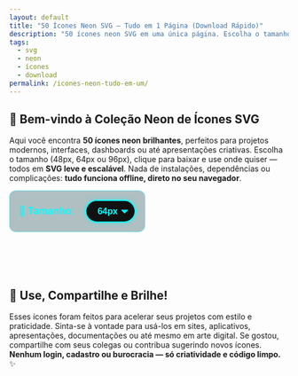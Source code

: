 ```yaml
---
layout: default
title: "50 Ícones Neon SVG — Tudo em 1 Página (Download Rápido)"
description: "50 ícones neon SVG em uma única página. Escolha o tamanho e baixe com 1 clique. Nada de arquivos externos — tudo inline, rápido e confiável."
tags:
  - svg
  - neon
  - ícones
  - download
permalink: /icones-neon-tudo-em-um/
---
```

<style>
  .neon-icons-all-in-one {
    max-width: 1600px;
    margin: 0 auto;
    padding: 2rem 1.5rem;
    font-family: 'Segoe UI', sans-serif;
    background: #0a0a0a;
    color: #fff;
  }

  .neon-icons-all-in-one h1 {
    text-align: center;
    color: #0ff;
    text-shadow: 0 0 10px #0ff, 0 0 20px #0ff;
    margin-bottom: 1.5rem;
    font-size: 2.2rem;
    font-weight: 700;
  }

  .size-selector {
    text-align: center;
    margin-bottom: 2.5rem;
    padding: 1rem;
    background: rgba(0, 50, 60, 0.3);
    border-radius: 12px;
    display: inline-block;
    border: 1px solid rgba(0, 255, 255, 0.4);
  }

  .size-selector label {
    color: #0ff;
    margin-right: 1rem;
    font-weight: 600;
    font-size: 1.1rem;
  }

  .size-selector select {
    padding: 10px 20px;
    border-radius: 50px;
    border: 2px solid #0ff;
    background: #111;
    color: #0ff;
    font-size: 1rem;
    font-weight: 600;
    box-shadow: 0 0 8px rgba(0, 255, 255, 0.5);
    cursor: pointer;
    appearance: none;
    -webkit-appearance: none;
    background-image: url("data:image/svg+xml;charset=US-ASCII,%3Csvg%20xmlns%3D%22http%3A%2F%2Fwww.w3.org%2F2000%2Fsvg%22%20width%3D%22292.4%22%20height%3D%22292.4%22%3E%3Cpath%20fill%3D%22%230ff%22%20d%3D%22M287%2069.4a17.6%2017.6%200%200%200-13-5.4H18.4c-5%200-9.3%201.8-12.9%205.4A17.6%2017.6%200%200%200%200%2082.2c0%205%201.8%209.3%205.4%2012.9l128%20127.9c3.6%203.6%207.8%205.4%2012.8%205.4s9.2-1.8%2012.8-5.4L287%2095c3.5-3.5%205.4-7.8%205.4-12.8%200-5-1.9-9.2-5.5-12.8z%22%2F%3E%3C%2Fsvg%3E");
    background-repeat: no-repeat;
    background-position: right 12px center;
    background-size: 12px;
    padding-right: 30px;
  }

  .icons-container {
    display: grid;
    grid-template-columns: repeat(auto-fill, minmax(180px, 1fr));
    gap: 1.8rem;
    padding: 1rem 0;
  }

  .icon-card {
    background: rgba(0, 30, 40, 0.7);
    border-radius: 16px;
    padding: 1.4rem 1rem;
    text-align: center;
    transition: all 0.25s ease;
    border: 1px solid rgba(0, 255, 255, 0.2);
    display: flex;
    flex-direction: column;
    align-items: center;
    justify-content: space-between;
    height: 220px;
    box-sizing: border-box;
  }

  .icon-card:hover {
    transform: translateY(-6px);
    box-shadow: 0 12px 30px rgba(0, 255, 255, 0.25);
    border-color: rgba(0, 255, 255, 0.6);
    background: rgba(0, 40, 50, 0.8);
  }

  .icon-preview {
    width: 64px;
    height: 64px;
    margin: 0 auto 1rem;
    display: flex;
    align-items: center;
    justify-content: center;
    font-size: 32px;
    background: rgba(0, 0, 0, 0.3);
    border-radius: 50%;
    box-shadow: inset 0 0 12px rgba(0, 255, 255, 0.4);
    transition: all 0.2s ease;
  }

  .icon-card h3 {
    margin: 0;
    font-size: 1.05rem;
    font-weight: 600;
    color: #fff;
    line-height: 1.3;
    min-height: 2.6em;
    display: -webkit-box;
    -webkit-line-clamp: 2;
    -webkit-box-orient: vertical;
    overflow: hidden;
    text-overflow: ellipsis;
  }

  .categoria {
    font-size: 0.8rem;
    color: #0ff;
    margin: 0.5rem 0;
    text-transform: uppercase;
    letter-spacing: 0.8px;
    font-weight: 600;
    opacity: 0.9;
  }

  .btn-download {
    width: 100%;
    padding: 10px;
    border: none;
    border-radius: 8px;
    background: #111;
    color: #0ff;
    font-weight: 600;
    cursor: pointer;
    transition: all 0.3s ease;
    box-shadow: 0 0 6px rgba(0, 255, 255, 0.6);
    margin-top: auto;
  }

  .btn-download:hover {
    background: #0ff;
    color: #000;
    box-shadow: 0 0 12px #0ff, 0 0 24px rgba(0, 255, 255, 0.5);
    transform: scale(1.02);
  }

  @media (max-width: 1200px) {
    .icons-container { grid-template-columns: repeat(auto-fill, minmax(170px, 1fr)); }
  }
  @media (max-width: 992px) {
    .icons-container { grid-template-columns: repeat(auto-fill, minmax(160px, 1fr)); }
  }
  @media (max-width: 768px) {
    .icons-container { grid-template-columns: repeat(auto-fill, minmax(150px, 1fr)); gap: 1.2rem; }
    .icon-card { height: 210px; padding: 1.2rem 0.8rem; }
  }
  @media (max-width: 576px) {
    .icons-container { grid-template-columns: repeat(2, 1fr); gap: 1rem; }
    .icon-card { height: 190px; padding: 1rem; }
  }
  @media (max-width: 380px) {
    .icons-container { grid-template-columns: 1fr; }
    .icon-card { height: 200px; }
  }
</style>




<section class="post-content">
           
      


<!-- ✅ INTRODUÇÃO -->
  <div class="intro-section">
    <h2>🌟 Bem-vindo à Coleção Neon de Ícones SVG</h2>
    <p>
      Aqui você encontra <strong>50 ícones neon brilhantes</strong>, perfeitos para projetos modernos, interfaces, dashboards ou até apresentações criativas.
      Escolha o tamanho (48px, 64px ou 96px), clique para baixar e use onde quiser — todos em <strong>SVG leve e escalável</strong>.
      Nada de instalações, dependências ou complicações: <strong>tudo funciona offline, direto no seu navegador</strong>.
    </p>
  </div>



  <div class="size-selector">
    <label>📏 Tamanho:</label>
    <select id="iconSize">
      <option value="48">48px</option>
      <option value="64" selected>64px</option>
      <option value="96">96px</option>
    </select>
  </div>

  <div class="icons-container" id="iconsContainer">
    <!-- Os cards serão inseridos aqui via JS -->
  </div>



<div>
    <h2>🎉 Use, Compartilhe e Brilhe!</h2>
    <p>
      Esses ícones foram feitos para acelerar seus projetos com estilo e praticidade. Sinta-se à vontade para usá-los em sites, aplicativos, apresentações, documentações ou até mesmo em arte digital. Se gostou, compartilhe com seus colegas ou contribua sugerindo novos ícones.
      <strong>Nenhum login, cadastro ou burocracia — só criatividade e código limpo.</strong> ✨
    </p>
  </div>



<script>
  // ✅ DADOS DOS 50 ÍCONES — TUDO INLINE
  const icones = [
    { nome: "linux-penguin", emoji: "🐧", categoria: "linux" },
    { nome: "terminal", emoji: "💻", categoria: "linux" },
    { nome: "bash", emoji: "🐚", categoria: "linux" },
    { nome: "kernel", emoji: "⚙️", categoria: "linux" },
    { nome: "tux", emoji: "🕹️", categoria: "linux" },
    { nome: "root", emoji: "🔐", categoria: "linux" },
    { nome: "cli", emoji: "⌨️", categoria: "linux" },
    { nome: "distro", emoji: "📊", categoria: "linux" },
    { nome: "docker", emoji: "🐳", categoria: "devops" },
    { nome: "kubernetes", emoji: "☸️", categoria: "devops" },
    { nome: "ansible", emoji: "🤖", categoria: "devops" },
    { nome: "terraform", emoji: "🏗️", categoria: "devops" },
    { nome: "jenkins", emoji: "🧰", categoria: "devops" },
    { nome: "gitlab", emoji: "🦊", categoria: "devops" },
    { nome: "ci-cd", emoji: "🔄", categoria: "devops" },
    { nome: "vault", emoji: "🗄️", categoria: "devops" },
    { nome: "cloud", emoji: "☁️", categoria: "cloud" },
    { nome: "aws", emoji: "🅰️", categoria: "cloud" },
    { nome: "azure", emoji: "🪟", categoria: "cloud" },
    { nome: "gcp", emoji: "🔍", categoria: "cloud" },
    { nome: "database", emoji: "💾", categoria: "cloud" },
    { nome: "server", emoji: "🖥️", categoria: "cloud" },
    { nome: "cluster", emoji: "🔢", categoria: "cloud" },
    { nome: "region", emoji: "🌍", categoria: "cloud" },
    { nome: "javascript", emoji: "🟨", categoria: "code" },
    { nome: "python", emoji: "🐍", categoria: "code" },
    { nome: "brackets", emoji: "()", categoria: "code" },
    { nome: "function", emoji: "ƒ", categoria: "code" },
    { nome: "class", emoji: "CppClass", categoria: "code" },
    { nome: "variable", emoji: "var", categoria: "code" },
    { nome: "debug", emoji: "🐞", categoria: "code" },
    { nome: "deploy", emoji: "🚀", categoria: "code" },
    { nome: "settings", emoji: "⚙️", categoria: "tools" },
    { nome: "wrench", emoji: "🔧", categoria: "tools" },
    { nome: "hammer", emoji: "🔨", categoria: "tools" },
    { nome: "clipboard", emoji: "📋", categoria: "tools" },
    { nome: "sync", emoji: "🔃", categoria: "tools" },
    { nome: "reload", emoji: "🔄", categoria: "tools" },
    { nome: "config", emoji: "📝", categoria: "tools" },
    { nome: "wifi", emoji: "📶", categoria: "network" },
    { nome: "router", emoji: "🛜", categoria: "network" },
    { nome: "firewall", emoji: "🧱", categoria: "network" },
    { nome: "dns", emoji: "🔤", categoria: "network" },
    { nome: "bandwidth", emoji: "📈", categoria: "network" },
    { nome: "lock", emoji: "🔒", categoria: "security" },
    { nome: "key", emoji: "🔑", categoria: "security" },
    { nome: "shield", emoji: "🛡️", categoria: "security" },
    { nome: "hack", emoji: "👾", categoria: "security" },
    { nome: "virus", emoji: "🦠", categoria: "security" },
    { nome: "antivirus", emoji: "💉", categoria: "security" }
  ];

  function generateSVG(emoji, size) {
    const color = '#00ffff';
    return `<svg width="${size}" height="${size}" viewBox="0 0 100 100" xmlns="http://www.w3.org/2000/svg">
  <text x="50" y="55" text-anchor="middle" fill="${color}" font-size="${size / 2}" font-family="Arial, sans-serif" style="filter: drop-shadow(0 0 6px ${color});">${emoji}</text>
</svg>`;
  }

  function downloadSVG(emoji, nome, size) {
    const svgContent = generateSVG(emoji, size);
    const blob = new Blob([svgContent], { type: 'image/svg+xml;charset=utf-8' });
    const url = URL.createObjectURL(blob);
    const a = document.createElement('a');
    a.href = url;
    a.download = `${nome}-${size}px.svg`;
    document.body.appendChild(a);
    a.click();
    document.body.removeChild(a);
    URL.revokeObjectURL(url);
  }

  function renderIcons() {
    const container = document.getElementById('iconsContainer');
    container.innerHTML = '';
    icones.forEach(icone => {
      const card = document.createElement('div');
      card.className = 'icon-card';
      card.innerHTML = `
        <div class="icon-preview" style="font-size: 32px;">${icone.emoji}</div>
        <h3>${icone.nome.replace(/-/g, ' ').replace(/\b\w/g, l => l.toUpperCase())}</h3>
        <p class="categoria">${icone.categoria}</p>
        <button class="btn-download" onclick="downloadSVG('${icone.emoji}', '${icone.nome}', document.getElementById('iconSize').value)">💾 Baixar SVG</button>
      `;
      container.appendChild(card);
    });
  }

  function updatePreviews() {
    const size = document.getElementById('iconSize').value;
    const previews = document.querySelectorAll('.icon-preview');
    previews.forEach(preview => {
      preview.style.fontSize = `${size / 2}px`;
      preview.style.width = `${size}px`;
      preview.style.height = `${size}px`;
    });
  }

  document.getElementById('iconSize').addEventListener('change', updatePreviews);

  // Render inicial
  renderIcons();
</script>
